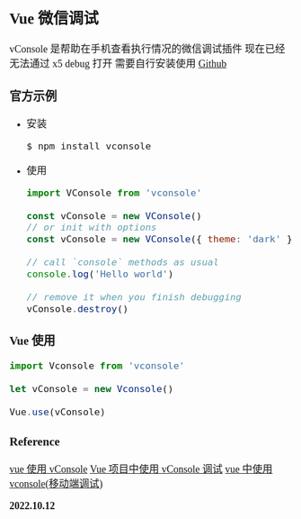 <font size=4 face='楷体'>

## Vue 微信调试

vConsole 是帮助在手机查看执行情况的微信调试插件
现在已经无法通过 x5 debug 打开
需要自行安装使用 [Github](https://github.com/Tencent/vConsole)

### 官方示例

- 安装
  ```bash
  $ npm install vconsole
  ```
- 使用

  ```javascript
  import VConsole from 'vconsole'

  const vConsole = new VConsole()
  // or init with options
  const vConsole = new VConsole({ theme: 'dark' })

  // call `console` methods as usual
  console.log('Hello world')

  // remove it when you finish debugging
  vConsole.destroy()
  ```

### Vue 使用

```javascript
import Vconsole from 'vconsole'

let vConsole = new Vconsole()

Vue.use(vConsole)
```

### Reference

[vue 使用 vConsole](https://blog.csdn.net/qq_41227106/article/details/125427283)
[Vue 项目中使用 vConsole 调试](https://www.cnblogs.com/sener/p/16525686.html)
[vue 中使用 vconsole(移动端调试)](https://zhuanlan.zhihu.com/p/358373930)

**2022.10.12**
